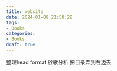```yaml
---
title: website
date: 2024-01-08 21:58:28
tags:
- Books
categories:
- Books
draft: true
---
```


整理head format
谷歌分析
把目录弄到右边去
